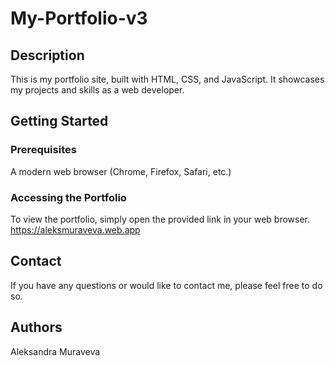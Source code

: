 # My-Portfolio-v3

## Description
This is my portfolio site, built with HTML, CSS, and JavaScript. It showcases my projects and skills as a web developer.

## Getting Started

### Prerequisites
A modern web browser (Chrome, Firefox, Safari, etc.)

### Accessing the Portfolio
To view the portfolio, simply open the provided link in your web browser.
https://aleksmuraveva.web.app

## Contact
If you have any questions or would like to contact me, please feel free to do so.

## Authors
Aleksandra Muraveva

